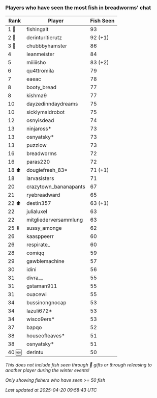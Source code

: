 ### Players who have seen the most fish in breadworms' chat
| Rank | Player | Fish Seen |
|------|--------|-----------|
| 1 🥇  | fishingalt  | 93 |
| 2 🥈  | derinturitierutz  | 92 (+1) |
| 3 🥉  | chubbbyhamster  | 86 |
| 4  | leanmeister  | 84 |
| 5  | miiiiisho  | 83 (+2) |
| 6  | qu4ttromila  | 79 |
| 7  | eaeac  | 78 |
| 8  | booty_bread  | 77 |
| 8  | kishma9  | 77 |
| 10  | dayzedinndaydreams  | 75 |
| 10  | sicklymaidrobot  | 75 |
| 12  | osnyisdead  | 74 |
| 13  | ninjaross*  | 73 |
| 13  | osnyatsky*  | 73 |
| 13  | puzzlow  | 73 |
| 16  | breadworms  | 72 |
| 16  | paras220  | 72 |
| 18 ⬆ | dougiefresh_83*  | 71 (+1) |
| 18  | larvasisters  | 71 |
| 20  | crazytown_bananapants  | 67 |
| 21  | ryebreadward  | 65 |
| 22 ⬆ | destin357  | 63 (+1) |
| 22  | julialuxel  | 63 |
| 22  | mitgliederversammlung  | 63 |
| 25 ⬇ | sussy_amonge  | 62 |
| 26  | kaasppeerr  | 60 |
| 26  | respirate_  | 60 |
| 28  | comiqq  | 59 |
| 29  | gawblemachine  | 57 |
| 30  | idini  | 56 |
| 31  | divra__  | 55 |
| 31  | gstaman911  | 55 |
| 31  | ouacewi  | 55 |
| 34  | bussinongnocap  | 53 |
| 34  | lazuli672*  | 53 |
| 34  | wisco9ers*  | 53 |
| 37  | bapqo  | 52 |
| 38  | houseofleaves*  | 51 |
| 38  | osnyatsky*  | 51 |
| 40 🆕 | derintu  | 50 |

_This does not include fish seen through 🎁 gifts or through releasing to another player during the winter events!_

_Only showing fishers who have seen >= 50 fish_

_Last updated at 2025-04-20 09:58:43 UTC_